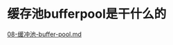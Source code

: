 # 缓存池bufferpool是干什么的

 [08-缓冲池-buffer-pool.md](../../13-persistence/01-MySQL/01-总体结构/08-缓冲池-buffer-pool.md) 